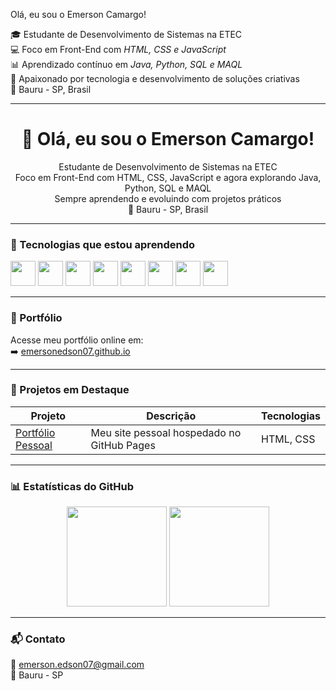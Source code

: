 Olá, eu sou o Emerson Camargo!

🎓 Estudante de Desenvolvimento de Sistemas na ETEC  
💻 Foco em Front-End com *HTML, CSS e JavaScript*  
📊 Aprendizado contínuo em *Java, Python, SQL e MAQL*  
🚀 Apaixonado por tecnologia e desenvolvimento de soluções criativas  
📍 Bauru - SP, Brasil  

---

 <h1 align="center">👋 Olá, eu sou o Emerson Camargo!</h1>

<p align="center">
  Estudante de Desenvolvimento de Sistemas na ETEC<br>
  Foco em Front-End com HTML, CSS, JavaScript e agora explorando Java, Python, SQL e MAQL<br>
  Sempre aprendendo e evoluindo com projetos práticos<br>
  📍 Bauru - SP, Brasil
</p>

---

### 🚀 Tecnologias que estou aprendendo
<p>
  <img src="https://cdn.jsdelivr.net/gh/devicons/devicon/icons/html5/html5-original.svg" width="40" />
  <img src="https://cdn.jsdelivr.net/gh/devicons/devicon/icons/css3/css3-original.svg" width="40" />
  <img src="https://cdn.jsdelivr.net/gh/devicons/devicon/icons/javascript/javascript-original.svg" width="40" />
  <img src="https://cdn.jsdelivr.net/gh/devicons/devicon/icons/java/java-original.svg" width="40" />
  <img src="https://cdn.jsdelivr.net/gh/devicons/devicon/icons/python/python-original.svg" width="40" />
  <img src="https://cdn.jsdelivr.net/gh/devicons/devicon/icons/mysql/mysql-original.svg" width="40" />
  <img src="https://cdn.jsdelivr.net/gh/devicons/devicon/icons/git/git-original.svg" width="40" />
  <img src="https://cdn.jsdelivr.net/gh/devicons/devicon/icons/github/github-original.svg" width="40" />
</p>

---

### 📁 Portfólio
Acesse meu portfólio online em:  
➡️ [emersonedson07.github.io](https://emersonedson07.github.io)

---

### 📌 Projetos em Destaque
| Projeto | Descrição | Tecnologias |
|--------|-----------|-------------|
| [Portfólio Pessoal](https://github.com/emersonedson07/emersonedson07.github.io) | Meu site pessoal hospedado no GitHub Pages | HTML, CSS |

---

### 📊 Estatísticas do GitHub
<div align="center">
  <img height="160em" src="https://github-readme-stats.vercel.app/api?username=emersonedson07&show_icons=true&theme=tokyonight"/>
  <img height="160em" src="https://github-readme-stats.vercel.app/api/top-langs/?username=emersonedson07&layout=compact&theme=tokyonight"/>
</div>

---

### 📬 Contato
📧 emerson.edson07@gmail.com  
📍 Bauru - SP
